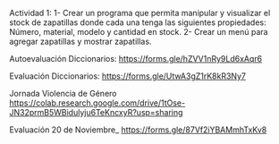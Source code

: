 Actividad 1:
1- Crear un programa que permita manipular y visualizar el stock de zapatillas donde cada una tenga las siguientes propiedades: Número, material, modelo y cantidad en stock.
2- Crear un menú para agregar zapatillas y mostrar zapatillas.




Autoevaluación Diccionarios:
https://forms.gle/hZVV1nRy9Ld6xAqr6


Evaluación Diccionarios: https://forms.gle/UtwA3gZ1rK8kR3Ny7

Jornada Violencia de Género
https://colab.research.google.com/drive/1tOse-JN32prmB5WBidulyju6TeKncxyR?usp=sharing

Evaluación 20 de Noviembre_ https://forms.gle/87Vf2iYBAMmhTxKv8
